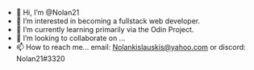 - 👋 Hi, I’m @Nolan21
- 👀 I’m interested in becoming a fullstack web developer.
- 🌱 I’m currently learning primarily via the Odin Project.
- 💞️ I’m looking to collaborate on ...
- 📫 How to reach me... email: Nolankislauskis@yahoo.com or discord: Nolan21#3320

<!---
Nolan21/Nolan21 is a ✨ special ✨ repository because its `README.md` (this file) appears on your GitHub profile.
You can click the Preview link to take a look at your changes.
--->
